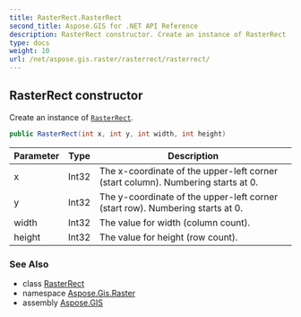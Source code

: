 ```yaml
---
title: RasterRect.RasterRect
second_title: Aspose.GIS for .NET API Reference
description: RasterRect constructor. Create an instance of RasterRect
type: docs
weight: 10
url: /net/aspose.gis.raster/rasterrect/rasterrect/
---
```

## RasterRect constructor

Create an instance of [`RasterRect`](../).

```csharp
public RasterRect(int x, int y, int width, int height)
```

| Parameter | Type | Description |
| --- | --- | --- |
| x | Int32 | The x-coordinate of the upper-left corner (start column). Numbering starts at 0. |
| y | Int32 | The y-coordinate of the upper-left corner (start row). Numbering starts at 0. |
| width | Int32 | The value for width (column count). |
| height | Int32 | The value for height (row count). |

### See Also

* class [RasterRect](../)
* namespace [Aspose.Gis.Raster](../../rasterrect/)
* assembly [Aspose.GIS](../../../)


